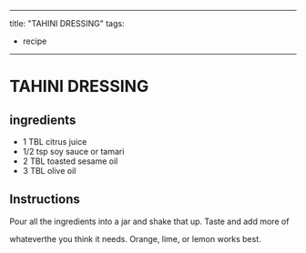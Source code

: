 
---
title: "TAHINI DRESSING"
tags:
  - recipe
---
# TAHINI DRESSING



## ingredients
* 1 TBL citrus juice 
* 1/2 tsp soy sauce or tamari 
* 2 TBL toasted sesame oil 
* 3 TBL olive oil 



## Instructions
Pour all the ingredients into a jar and shake that    up. Taste and add more of

whateverthe  you think it needs. Orange, lime, or lemon works best.






